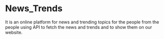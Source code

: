 # News_Trends
It is an online platform for news and trending topics for the people from the people  using API to fetch the news and trends and to show them on our website.

